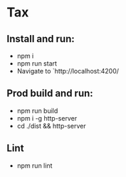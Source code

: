 # Tax

## Install and run:
* npm i
* npm run start
* Navigate to `http://localhost:4200/

## Prod build and run:
* npm run build
* npm i -g http-server
* cd ./dist && http-server

## Lint
* npm run lint